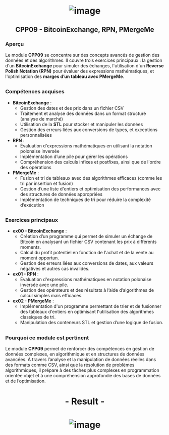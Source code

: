 # <p align="center"> ![image](https://github.com/ChrstphrChevalier/42Cursus/assets/146819291/e256cb30-c2e7-4756-9916-77191d135b70) </p>

## <p align="center"> CPP09 - BitcoinExchange, RPN, PMergeMe </p>

### Aperçu

Le module **CPP09** se concentre sur des concepts avancés de gestion des données et des algorithmes. Il couvre trois exercices principaux : la gestion d'un **BitcoinExchange** pour simuler des échanges, l'utilisation d'un **Reverse Polish Notation (RPN)** pour évaluer des expressions mathématiques, et l'optimisation des **marges d’un tableau avec PMergeMe**.

##

### Compétences acquises

- **BitcoinExchange** :
  - Gestion des dates et des prix dans un fichier CSV
  - Traitement et analyse des données dans un format structuré (analyse de marché)
  - Utilisation de la **STL** pour stocker et manipuler les données
  - Gestion des erreurs liées aux conversions de types, et exceptions personnalisées
- **RPN** :
  - Évaluation d'expressions mathématiques en utilisant la notation polonaise inversée
  - Implémentation d’une pile pour gérer les opérations
  - Compréhension des calculs infixes et postfixes, ainsi que de l'ordre des opérations
- **PMergeMe** :
  - Fusion et tri de tableaux avec des algorithmes efficaces (comme les tri par insertion et fusion)
  - Gestion d’une liste d'entiers et optimisation des performances avec des structures de données appropriées
  - Implémentation de techniques de tri pour réduire la complexité d’exécution

##

### Exercices principaux

- **ex00 - BitcoinExchange** :
  - Création d’un programme qui permet de simuler un échange de Bitcoin en analysant un fichier CSV contenant les prix à différents moments.
  - Calcul du profit potentiel en fonction de l'achat et de la vente au moment opportun.
  - Gestion des erreurs liées aux conversions de dates, aux valeurs négatives et autres cas invalides.
- **ex01 - RPN** :
  - Évaluation d'expressions mathématiques en notation polonaise inversée avec une pile.
  - Gestion des opérateurs et des résultats à l’aide d’algorithmes de calcul simples mais efficaces.
- **ex02 - PMergeMe** :
  - Implémentation d'un programme permettant de trier et de fusionner des tableaux d'entiers en optimisant l'utilisation des algorithmes classiques de tri.
  - Manipulation des conteneurs STL et gestion d’une logique de fusion.

##

### Pourquoi ce module est pertinent

Le module **CPP09** permet de renforcer des compétences en gestion de données complexes, en algorithmique et en structures de données avancées. À travers l’analyse et la manipulation de données réelles dans des formats comme CSV, ainsi que la résolution de problèmes algorithmiques, il prépare à des tâches plus complexes en programmation orientée objet et à une compréhension approfondie des bases de données et de l’optimisation.

##

# <p align="center"> - Result - </p>

# <p align="center"> ![image](https://github.com/user-attachments/assets/44b22744-1820-4ca1-9d16-cf157d80ac24) </p>
